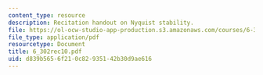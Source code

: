 ```yaml
---
content_type: resource
description: Recitation handout on Nyquist stability.
file: https://ol-ocw-studio-app-production.s3.amazonaws.com/courses/6-302-feedback-systems-spring-2007/d839b5656f210c82935142b30d9ae616_6_302rec10.pdf
file_type: application/pdf
resourcetype: Document
title: 6_302rec10.pdf
uid: d839b565-6f21-0c82-9351-42b30d9ae616
---
```

